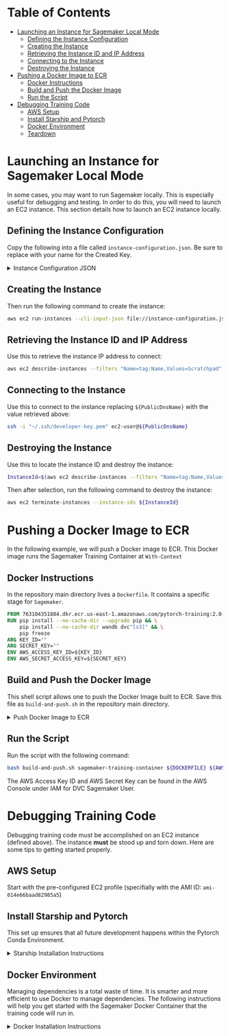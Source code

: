 # Table of Contents <!-- omit in toc -->

- [Launching an Instance for Sagemaker Local Mode](#launching-an-instance-for-sagemaker-local-mode)
  - [Defining the Instance Configuration](#defining-the-instance-configuration)
  - [Creating the Instance](#creating-the-instance)
  - [Retrieving the Instance ID and IP Address](#retrieving-the-instance-id-and-ip-address)
  - [Connecting to the Instance](#connecting-to-the-instance)
  - [Destroying the Instance](#destroying-the-instance)
- [Pushing a Docker Image to ECR](#pushing-a-docker-image-to-ecr)
  - [Docker Instructions](#docker-instructions)
  - [Build and Push the Docker Image](#build-and-push-the-docker-image)
  - [Run the Script](#run-the-script)
- [Debugging Training Code](#debugging-training-code)
  - [AWS Setup](#aws-setup)
  - [Install Starship and Pytorch](#install-starship-and-pytorch)
  - [Docker Environment](#docker-environment)
  - [Teardown](#teardown)

# Launching an Instance for Sagemaker Local Mode

In some cases, you may want to run Sagemaker locally. This is especially useful for debugging and testing. In order to do this, you will need to launch an EC2 instance. This section details how to launch an EC2 instance locally.

## Defining the Instance Configuration

Copy the following into a file called `instance-configuration.json`. Be sure to replace with your name for the Created Key.

<details>
<summary>Instance Configuration JSON</summary>

```json
{
  "MaxCount": 1,
  "MinCount": 1,
  "ImageId": "ami-0aa53dab5294598ec",
  "InstanceType": "g4dn.xlarge",
  "KeyName": "developer-key",
  "EbsOptimized": true,
  "BlockDeviceMappings": [
    {
      "DeviceName": "/dev/xvda",
      "Ebs": {
        "Encrypted": false,
        "DeleteOnTermination": true,
        "Iops": 3000,
        "SnapshotId": "snap-0037d48fb814838bb",
        "VolumeSize": 100,
        "VolumeType": "gp3",
        "Throughput": 125
      }
    }
  ],
  "NetworkInterfaces": [
    {
      "SubnetId": "subnet-0bfd881d0830f19e1",
      "AssociatePublicIpAddress": true,
      "DeviceIndex": 0,
      "Groups": ["sg-0c567cb5bea595f99"]
    }
  ],
  "IamInstanceProfile": {
    "Arn": "arn:aws:iam::220582896887:instance-profile/AmazonSSMRoleForInstancesQuickSetup"
  },
  "PrivateDnsNameOptions": {
    "HostnameType": "ip-name",
    "EnableResourceNameDnsARecord": false,
    "EnableResourceNameDnsAAAARecord": false
  }
}
```

</details>

## Creating the Instance

Then run the following command to create the instance:

```bash
aws ec2 run-instances --cli-input-json file://instance-configuration.json
```

## Retrieving the Instance ID and IP Address

Use this to retrieve the instance IP address to connect:

```bash
aws ec2 describe-instances --filters "Name=tag:Name,Values=Scratchpad" --query "Reservations[*].Instances[*].[PublicDnsName]" --output text
```

## Connecting to the Instance

Use this to connect to the instance replacing `${PublicDnsName}` with the value retrieved above:

```bash
ssh -i "~/.ssh/developer-key.pem" ec2-user@${PublicDnsName}
```

## Destroying the Instance

Use this to locate the instance ID and destroy the instance:

```bash
InstanceId=$(aws ec2 describe-instances --filters "Name=tag:Name,Values=Scratchpad" --query "Reservations[*].Instances[*].[InstanceId]" --output text)
```

Then after selection, run the following command to destroy the instance:

```bash
aws ec2 terminate-instances --instance-ids ${InstanceId}
```

# Pushing a Docker Image to ECR

In the following example, we will push a Docker image to ECR. This Docker image runs the Sagemaker Training Container at `With-Context`

## Docker Instructions

In the repository main directory lives a `Dockerfile`. It contains a specific stage for `Sagemaker`.

```dockerfile
FROM 763104351884.dkr.ecr.us-east-1.amazonaws.com/pytorch-training:2.0-gpu-py310 as sagemaker
RUN pip install --no-cache-dir --upgrade pip && \
    pip install --no-cache-dir wandb dvc"[s3]" && \
    pip freeze
ARG KEY_ID=""
ARG SECRET_KEY=""
ENV AWS_ACCESS_KEY_ID=${KEY_ID}
ENV AWS_SECRET_ACCESS_KEY=${SECRET_KEY}
```

## Build and Push the Docker Image

This shell script allows one to push the Docker Image built to ECR. Save this file as `build-and-push.sh` in the repository main directory.

<details>
<summary> Push Docker Image to ECR </summary>

```shell
image=$1

dockerfile=${2:-Dockerfile}

if [ "$image" == "" ]
then
    echo "Usage: $0 <image-name>"
    exit 1
fi

account=$(aws sts get-caller-identity --query Account --output text)
key_id=$3
secret_key=$4
# Get the region defined in the current configuration (default to us-west-2 if none defined)
region=${region:-us-east-1}

fullname="${account}.dkr.ecr.${region}.amazonaws.com/${image}:latest"
echo "ECR image fullname: ${fullname}"
# If the repository doesn't exist in ECR, create it.

aws ecr describe-repositories --repository-names "${image}" > /dev/null 2>&1

if [ $? -ne 0 ]
then
    aws ecr create-repository --repository-name "${image}" > /dev/null
fi

# Get the login command from ECR and execute it directly
export _DOCKER_REPO="$(aws ecr get-authorization-token --output text --region "${region}" --query 'authorizationData[].proxyEndpoint')"
aws ecr get-login-password --region "${region}" | docker login -u AWS --password-stdin $_DOCKER_REPO

# Build the docker image locally with the image name and then push it to ECR
# with the full name.

docker build -f ${dockerfile} -t ${image} --target sagemaker . --build-arg REGION=${region} --build-arg KEY_ID=${key_id} --build-arg SECRET_KEY=${secret_key}
docker tag ${image} ${fullname}
docker push ${fullname}
```

</details>

## Run the Script

Run the script with the following command:

```bash
bash build-and-push.sh sagemaker-training-container ${DOCKERFILE} ${AWS_ACCESS_KEY_ID} ${AWS_SECRET_KEY}
```

The AWS Access Key ID and AWS Secret Key can be found in the AWS Console under IAM for DVC Sagemaker User.

# Debugging Training Code

Debugging training code must be accomplished on an EC2 instance (defined above). The instance **must** be stood up and torn down. Here are some tips to getting started properly.

## AWS Setup

Start with the pre-configured EC2 profile (specifially with the AMI ID: `ami-014e66baad82985a5`)

## Install Starship and Pytorch

This set up ensures that all future development happens within the Pytorch Conda Environment.

<details>
<summary> Starship Installation Instructions</summary>

```bash
sudo su root
```

then:

```bash
curl -sS https://starship.rs/install.sh | sh
```

then :

```bash
exit
```

then copy the following to `~/.bashrc`:

```bash
echo `eval "$(starship init bash)"` >> ~/.bashrc
```

</details>

## Docker Environment

Managing dependencies is a total waste of time. It is smarter and more efficient to use Docker to manage dependencies. The following instructions will help you get started with the Sagemaker Docker Container that the training code will run in.

<details>
<summary> Docker Installation Instructions</summary>

```bash
aws ecr get-login-password --region us-east-1 | docker login --username AWS --password-stdin 220582896887.dkr.ecr.us-east-1.amazonaws.com
```

## Teardown

When done debugging, teardown the instance by logging out and then running:

```bash
InstanceId=$(aws ec2 describe-instances --filters "Name=tag:Name,Values=Scratchpad" --query "Reservations[*].Instances[*].[InstanceId]" --output text)
```

Then after selection, run the following command to destroy the instance:

```bash
aws ec2 terminate-instances --instance-ids ${InstanceId}
```

The AWS Access Key ID and AWS Secret Key can be found in the AWS Console under IAM for DVC Sagemaker User.
